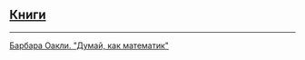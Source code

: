 ## [Книги](books-general)
---
[Барбара Оакли. "Думай, как математик"](books-general/think-like-scientist.md)
